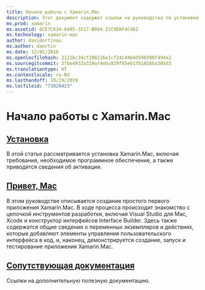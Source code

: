 ```yaml
---
title: Начало работы с Xamarin.Mac
description: Этот документ содержит ссылки на руководства по установке Xamarin.Mac и созданию примера приложения Xamarin.Mac.
ms.prod: xamarin
ms.assetid: 6CE7C634-6495-3517-B004-21C9EBF4C462
ms.technology: xamarin-mac
author: davidortinau
ms.author: daortin
ms.date: 12/02/2016
ms.openlocfilehash: 2121bc34cf208226e1cf24c44b4d596586f494e2
ms.sourcegitcommit: 2fbe4932a319af4ebc829f65eb1fb1816ba305d3
ms.translationtype: HT
ms.contentlocale: ru-RU
ms.lasthandoff: 10/29/2019
ms.locfileid: "73029423"
---
```

# <a name="getting-started-with-xamarinmac"></a>Начало работы с Xamarin.Mac

## <a name="installationmacget-startedinstallationmd"></a>[Установка](~/mac/get-started/installation.md)

В этой статье рассматривается установка Xamarin.Mac, включая требования, необходимое программное обеспечение, а также приводятся сведения об активации.

## <a name="hello-macmacget-startedhello-macmd"></a>[Привет, Mac](~/mac/get-started/hello-mac.md)

В этом руководстве описывается создание простого первого приложения Xamarin.Mac. В ходе процесса происходит знакомство с цепочкой инструментов разработки, включая Visual Studio для Mac, Xcode и конструктор интерфейсов Interface Builder. Здесь также содержатся общие сведения о переменных экземпляров и действиях, которые добавляют элементы управления пользовательского интерфейса в код, и, наконец, демонстрируется создание, запуск и тестирование приложения Xamarin.Mac.

## <a name="related-documentationmacget-startedrelatedmd"></a>[Сопутствующая документация](~/mac/get-started/related.md)

Ссылки на дополнительную полезную документацию.
